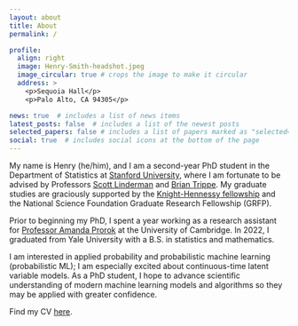 ```yaml
---
layout: about
title: About
permalink: /

profile:
  align: right
  image: Henry-Smith-headshot.jpeg
  image_circular: true # crops the image to make it circular
  address: >
    <p>Sequoia Hall</p>
    <p>Palo Alto, CA 94305</p>

news: true  # includes a list of news items
latest_posts: false  # includes a list of the newest posts
selected_papers: false # includes a list of papers marked as "selected={true}"
social: true  # includes social icons at the bottom of the page
---
```


My name is Henry (he/him), and I am a second-year PhD student in the Department of Statistics at [Stanford University](https://statistics.stanford.edu/), where I am fortunate to be advised by Professors [Scott Linderman](https://web.stanford.edu/~swl1/) and [Brian Trippe](https://briantrippe.com/). My graduate studies are graciously supported by the [Knight-Hennessy fellowship](https://knight-hennessy.stanford.edu/) and the National Science Foundation Graduate Research Fellowship (GRFP).

Prior to beginning my PhD, I spent a year working as a research assistant for [Professor Amanda Prorok](https://proroklab.org/) at the University of Cambridge. In 2022, I graduated from Yale University with a B.S. in statistics and mathematics. 

I am interested in applied probability and probabilistic machine learning (probabilistic ML); I am especially excited about continuous-time latent variable models. As a PhD student, I hope to advance scientific understanding of modern machine learning models and algorithms so they may be applied with greater confidence.

Find my CV [here](/assets/pdf/Henry-Smith-CV.pdf).